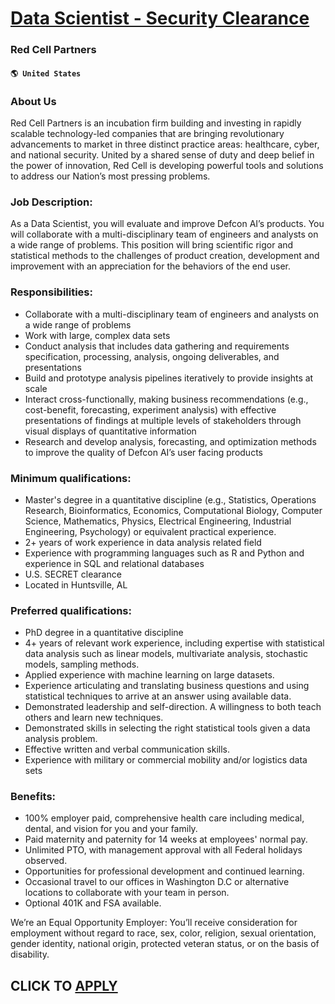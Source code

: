 # [Data Scientist - Security Clearance](https://www.remotewlb.com/apply/data-scientist-security-clearance)  
### Red Cell Partners  
#### `🌎 United States`  

### About Us

Red Cell Partners is an incubation firm building and investing in rapidly scalable technology-led companies that are bringing revolutionary advancements to market in three distinct practice areas: healthcare, cyber, and national security. United by a shared sense of duty and deep belief in the power of innovation, Red Cell is developing powerful tools and solutions to address our Nation’s most pressing problems.

### Job Description:

As a Data Scientist, you will evaluate and improve Defcon AI’s products. You will collaborate with a multi-disciplinary team of engineers and analysts on a wide range of problems. This position will bring scientific rigor and statistical methods to the challenges of product creation, development and improvement with an appreciation for the behaviors of the end user.

### Responsibilities:

  * Collaborate with a multi-disciplinary team of engineers and analysts on a wide range of problems 
  * Work with large, complex data sets 
  * Conduct analysis that includes data gathering and requirements specification, processing, analysis, ongoing deliverables, and presentations 
  * Build and prototype analysis pipelines iteratively to provide insights at scale 
  * Interact cross-functionally, making business recommendations (e.g., cost-benefit, forecasting, experiment analysis) with effective presentations of findings at multiple levels of stakeholders through visual displays of quantitative information 
  * Research and develop analysis, forecasting, and optimization methods to improve the quality of Defcon AI’s user facing products 

### Minimum qualifications:

  * Master's degree in a quantitative discipline (e.g., Statistics, Operations Research, Bioinformatics, Economics, Computational Biology, Computer Science, Mathematics, Physics, Electrical Engineering, Industrial Engineering, Psychology) or equivalent practical experience. 
  * 2+ years of work experience in data analysis related field 
  * Experience with programming languages such as R and Python and experience in SQL and relational databases 
  * U.S. SECRET clearance 
  * Located in Huntsville, AL 

### Preferred qualifications:

  * PhD degree in a quantitative discipline 
  * 4+ years of relevant work experience, including expertise with statistical data analysis such as linear models, multivariate analysis, stochastic models, sampling methods. 
  * Applied experience with machine learning on large datasets. 
  * Experience articulating and translating business questions and using statistical techniques to arrive at an answer using available data. 
  * Demonstrated leadership and self-direction. A willingness to both teach others and learn new techniques. 
  * Demonstrated skills in selecting the right statistical tools given a data analysis problem. 
  * Effective written and verbal communication skills. 
  * Experience with military or commercial mobility and/or logistics data sets 

### Benefits:

  * 100% employer paid, comprehensive health care including medical, dental, and vision for you and your family.
  * Paid maternity and paternity for 14 weeks at employees' normal pay.
  * Unlimited PTO, with management approval with all Federal holidays observed.
  * Opportunities for professional development and continued learning.
  * Occasional travel to our offices in Washington D.C or alternative locations to collaborate with your team in person.
  * Optional 401K and FSA available.

We’re an Equal Opportunity Employer: You’ll receive consideration for employment without regard to race, sex, color, religion, sexual orientation, gender identity, national origin, protected veteran status, or on the basis of disability.

  
## CLICK TO [APPLY](https://www.remotewlb.com/apply/data-scientist-security-clearance)

